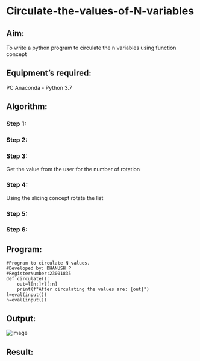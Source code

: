 # Circulate-the-values-of-N-variables
## Aim:
To write a python program to circulate the n variables using function concept
## Equipment’s required:
PC
Anaconda - Python 3.7
## Algorithm: 
### Step 1: 
### Step 2: 
### Step 3: 
Get the value from the user for the number of rotation
### Step 4: 
Using the slicing concept rotate the list

### Step 5: 
### Step 6: 
## Program:
```
#Program to circulate N values.
#Developed by: DHANUSH P
#RegisterNumber:23001835
def circulate():
    out=l[n:]+l[:n]
    print(f"After circulating the values are: {out}")
l=eval(input())
n=eval(input())
```
## Output:
![image](https://github.com/Dhanush0143/Circulate-the-values-of-N-variables/assets/139841924/2aa79b8a-da81-4ac8-bd81-26f03750a893)

## Result:
